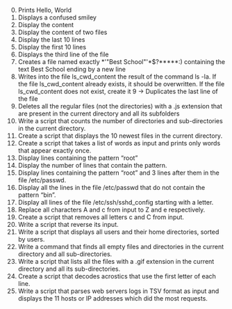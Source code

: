 0. Prints Hello, World
1. Displays a confused smiley
2. Display the content 
3. Display the content of two files 
4. Display the last 10 lines 
5. Display the first 10 lines 
6. Displays the third line of the file 
7. Creates a file named exactly *\'"Best School"'\*$?*****:) containing the text Best School ending by a new line 
8. Writes into the file ls_cwd_content the result of the command ls -la. If the file ls_cwd_content already exists, it should be overwritten. If the file ls_cwd_content does not exist, create it 9 -> Duplicates the last line of the file 
10. Deletes all the regular files (not the directories) with a .js extension that are present in the current directory and all its subfolders 
11. Write a script that counts the number of directories and sub-directories in the current directory. 
12. Create a script that displays the 10 newest files in the current directory. 
13. Create a script that takes a list of words as input and prints only words that appear exactly once. 
14. Display lines containing the pattern “root” 
15. Display the number of lines that contain the pattern. 
16. Display lines containing the pattern “root” and 3 lines after them in the file /etc/passwd. 
17. Display all the lines in the file /etc/passwd that do not contain the pattern “bin”. 
18. Display all lines of the file /etc/ssh/sshd_config starting with a letter. 
19. Replace all characters A and c from input to Z and e respectively.
20. Create a script that removes all letters c and C from input. 
21. Write a script that reverse its input. 
22. Write a script that displays all users and their home directories, sorted by users. 
23. Write a command that finds all empty files and directories in the current directory and all sub-directories. 
24. Write a script that lists all the files with a .gif extension in the current directory and all its sub-directories. 
25. Create a script that decodes acrostics that use the first letter of each line. 
26. Write a script that parses web servers logs in TSV format as input and displays the 11 hosts or IP addresses which did the most requests.

